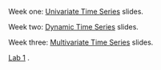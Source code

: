 Week one: <a href="https://jnseawright.github.io/Spring-2023/1-Univariate/1-Univariate-Time-Series.html#1">Univariate Time Series</a> slides.

Week two: <a href="https://jnseawright.github.io/Spring-2023/2-Dynamic/2-Dynamic-Time-Series.html#1">Dynamic Time Series</a> slides.

Week three: <a href="https://jnseawright.github.io/Spring-2023/3-Multivariate/3-Multivariate-Time-Series.html#1">Multivariate Time Series</a> slides.

<a href="https://jnseawright.github.io/Spring-2023/Labs/Lab 1.pdf">Lab 1</a> .

